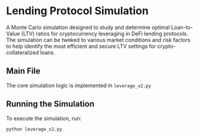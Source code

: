 # Lending Protocol Simulation

A Monte Carlo simulation designed to study and determine optimal Loan-to-Value (LTV) ratios for cryptocurrency leveraging in DeFi lending protocols. The simulation can be tweked to various market conditions and risk factors to help identify the most efficient and secure LTV settings for crypto-collateralized loans.

## Main File

The core simulation logic is implemented in `leverage_v2.py`

## Running the Simulation

To execute the simulation, run:

```bash
python leverage_v2.py
```
